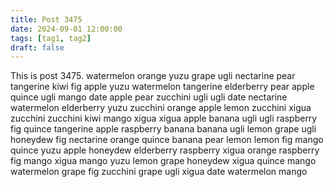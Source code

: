```yaml
---
title: Post 3475
date: 2024-09-01 12:00:00
tags: [tag1, tag2]
draft: false
---
```

This is post 3475.
watermelon
orange
yuzu
grape
ugli
nectarine
pear
tangerine
kiwi
fig
apple
yuzu
watermelon
tangerine
elderberry
pear
apple
quince
ugli
mango
date
apple
pear
zucchini
ugli
ugli
date
nectarine
watermelon
elderberry
yuzu
zucchini
orange
apple
lemon
zucchini
xigua
zucchini
zucchini
kiwi
mango
xigua
xigua
apple
banana
ugli
ugli
raspberry
fig
quince
tangerine
apple
raspberry
banana
banana
ugli
lemon
grape
ugli
honeydew
fig
nectarine
orange
quince
banana
pear
lemon
lemon
fig
mango
quince
yuzu
apple
honeydew
elderberry
raspberry
xigua
orange
raspberry
fig
mango
xigua
mango
yuzu
lemon
grape
honeydew
xigua
quince
mango
watermelon
grape
fig
zucchini
grape
ugli
xigua
date
watermelon
mango
